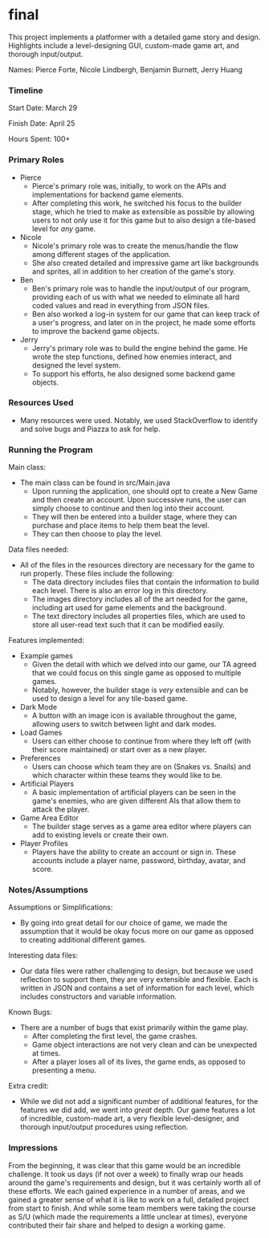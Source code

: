 final
====

This project implements a platformer with a detailed game story and design. Highlights include a level-designing GUI, custom-made game art, and thorough input/output.

Names: Pierce Forte, Nicole Lindbergh, Benjamin Burnett, Jerry Huang


### Timeline

Start Date: March 29

Finish Date: April 25

Hours Spent: 100+

### Primary Roles
- Pierce
    - Pierce's primary role was, initially, to work on the APIs and implementations for backend game elements. 
    - After completing this work, he switched his focus to the builder stage, which he tried to make as extensible as possible by allowing users to not only use it for this game but to also design a tile-based level for *any* game.
- Nicole
    - Nicole's primary role was to create the menus/handle the flow among different stages of the application.
    - She also created detailed and impressive game art like backgrounds and sprites, all in addition to her creation of the game's story.
- Ben
    - Ben's primary role was to handle the input/output of our program, providing each of us with what we needed to eliminate all hard coded values and read in everything from JSON files.
    - Ben also worked a log-in system for our game that can keep track of a user's progress, and later on in the project, he made some efforts to improve the backend game objects.
- Jerry
    - Jerry's primary role was to build the engine behind the game. He wrote the step functions, defined how enemies interact, and designed the level system.
    - To support his efforts, he also designed some backend game objects.

### Resources Used
- Many resources were used. Notably, we used StackOverflow to identify and solve bugs and Piazza to ask for help.

### Running the Program

Main class: 
- The main class can be found in src/Main.java
    - Upon running the application, one should opt to create a New Game and then create an account. Upon successive runs, the user can simply choose to continue and then log into their account.
    - They will then be entered into a builder stage, where they can purchase and place items to help them beat the level.
    - They can then choose to play the level.

Data files needed: 
- All of the files in the resources directory are necessary for the game to run properly. These files include the following:
    - The data directory includes files that contain the information to build each level. There is also an error log in this directory.
    - The images directory includes all of the art needed for the game, including art used for game elements and the background.
    - The text directory includes all properties files, which are used to store all user-read text such that it can be modified easily.

Features implemented:
- Example games
    - Given the detail with which we delved into our game, our TA agreed that we could focus on this single game as opposed to multiple games.
    - Notably, however, the builder stage is *very* extensible and can be used to design a level for any tile-based game.
- Dark Mode
    - A button with an image icon is available throughout the game, allowing users to switch between light and dark modes.
- Load Games
    - Users can either choose to continue from where they left off (with their score maintained) or start over as a new player.
- Preferences
    - Users can choose which team they are on (Snakes vs. Snails) and which character within these teams they would like to be.
- Artificial Players
    - A basic implementation of artificial players can be seen in the game's enemies, who are given different AIs that allow them to attack the player.
- Game Area Editor
    - The builder stage serves as a game area editor where players can add to existing levels or create their own.
- Player Profiles
    - Players have the ability to create an account or sign in. These accounts include a player name, password, birthday, avatar, and score.
    
### Notes/Assumptions

Assumptions or Simplifications: 
   - By going into great detail for our choice of game, we made the assumption that it would be okay focus more on our game as opposed to creating additional different games.

Interesting data files: 
   - Our data files were rather challenging to design, but because we used reflection to support them, they are very extensible and flexible. Each is written in JSON and contains a set of information for each level, which includes constructors and variable information.

Known Bugs: 
   - There are a number of bugs that exist primarily within the game play.
       - After completing the first level, the game crashes.
       - Game object interactions are not very clean and can be unexpected at times.
       - After a player loses all of its lives, the game ends, as opposed to presenting a menu.

Extra credit:
   - While we did not add a significant number of additional features, for the features we did add, we went into *great* depth. Our game features a lot of incredible, custom-made art, a very flexible level-designer, and thorough input/output procedures using reflection.


### Impressions  
From the beginning, it was clear that this game would be an incredible challenge. It took us days (if not over a week) to finally wrap our heads around the game's requirements and design, but it was certainly worth all of these efforts. We each gained experience in a number of areas, and we gained a greater sense of what it is like to work on a full, detailed project from start to finish. And while some team members were taking the course as S/U (which made the requirements a little unclear at times), everyone contributed their fair share and helped to design a working game.
